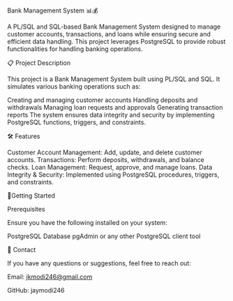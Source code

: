 Bank Management System 📊💰

A PL/SQL and SQL-based Bank Management System designed to manage customer accounts, transactions, and loans while ensuring secure and efficient data handling. This project leverages PostgreSQL to provide robust functionalities for handling banking operations.

📋 Project Description

This project is a Bank Management System built using PL/SQL and SQL. It simulates various banking operations such as:

Creating and managing customer accounts
Handling deposits and withdrawals
Managing loan requests and approvals
Generating transaction reports
The system ensures data integrity and security by implementing PostgreSQL functions, triggers, and constraints.


🛠️ Features

Customer Account Management: Add, update, and delete customer accounts.
Transactions: Perform deposits, withdrawals, and balance checks.
Loan Management: Request, approve, and manage loans.
Data Integrity & Security: Implemented using PostgreSQL procedures, triggers, and constraints.

🚀Getting Started


Prerequisites

Ensure you have the following installed on your system:

PostgreSQL Database
pgAdmin or any other PostgreSQL client tool

💬 Contact

If you have any questions or suggestions, feel free to reach out:

Email: jkmodi246@gmail.com

GitHub: jaymodi246
